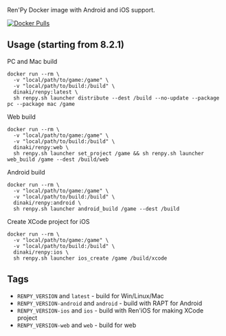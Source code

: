Ren'Py Docker image with Android and iOS support.

[![Docker Pulls](https://img.shields.io/docker/pulls/dinaki/renpy)](https://hub.docker.com/r/dinaki/renpy)

## Usage (starting from 8.2.1)
PC and Mac build
```
docker run --rm \
  -v "local/path/to/game:/game" \
  -v "local/path/to/build:/build" \
  dinaki/renpy:latest \
  sh renpy.sh launcher distribute --dest /build --no-update --package pc --package mac /game
```

Web build
```
docker run --rm \
  -v "local/path/to/game:/game" \
  -v "local/path/to/build:/build" \
  dinaki/renpy:web \
  sh renpy.sh launcher set_project /game && sh renpy.sh launcher web_build /game --dest /build/web
```

Android build
```
docker run --rm \
  -v "local/path/to/game:/game" \
  -v "local/path/to/build:/build" \
  dinaki/renpy:android \
  sh renpy.sh launcher android_build /game --dest /build
```

Create XCode project for iOS
```
docker run --rm \
  -v "local/path/to/game:/game" \
  -v "local/path/to/build:/build" \
  dinaki/renpy:ios \
  sh renpy.sh launcher ios_create /game /build/xcode
```

## Tags

- `RENPY_VERSION` and `latest` - build for Win/Linux/Mac
- `RENPY_VERSION-android` and `android` - build with RAPT for Android
- `RENPY_VERSION-ios` and `ios` - build with Ren'iOS for making XCode project
- `RENPY_VERSION-web` and `web` - build for web
